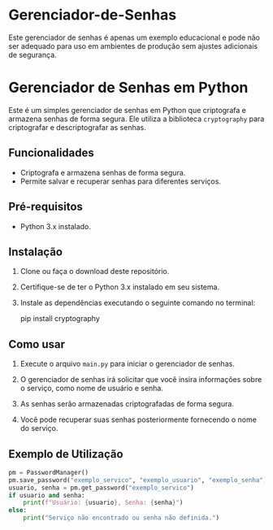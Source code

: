 # Gerenciador-de-Senhas
Este gerenciador de senhas é apenas um exemplo educacional e pode não ser adequado para uso em ambientes de produção sem ajustes adicionais de segurança.

# Gerenciador de Senhas em Python

Este é um simples gerenciador de senhas em Python que criptografa e armazena senhas de forma segura. Ele utiliza a biblioteca `cryptography` para criptografar e descriptografar as senhas.

## Funcionalidades

- Criptografa e armazena senhas de forma segura.
- Permite salvar e recuperar senhas para diferentes serviços.

## Pré-requisitos

- Python 3.x instalado.

## Instalação

1. Clone ou faça o download deste repositório.

2. Certifique-se de ter o Python 3.x instalado em seu sistema.

3. Instale as dependências executando o seguinte comando no terminal:

   pip install cryptography

   

## Como usar

1. Execute o arquivo `main.py` para iniciar o gerenciador de senhas.

2. O gerenciador de senhas irá solicitar que você insira informações sobre o serviço, como nome de usuário e senha.

3. As senhas serão armazenadas criptografadas de forma segura.

4. Você pode recuperar suas senhas posteriormente fornecendo o nome do serviço.

## Exemplo de Utilização

```python
pm = PasswordManager()
pm.save_password("exemplo_servico", "exemplo_usuario", "exemplo_senha")
usuario, senha = pm.get_password("exemplo_servico")
if usuario and senha:
    print(f"Usuário: {usuario}, Senha: {senha}")
else:
    print("Serviço não encontrado ou senha não definida.")
